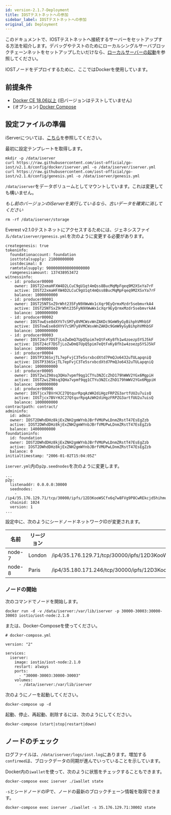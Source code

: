 ```yaml
---
id: version-2.1.7-Deployment
title: IOSTテストネットへの参加
sidebar_label: IOSTテストネットへの参加
original_id: Deployment
---
```


このドキュメントで、IOSTテストネットへ接続するサーバーをセットアップする方法を紹介します。デバッグやテストのためにローカルシングルサーバブロックチェーンネットをセットアップしたいだけなら、[ローカルサーバーの起動](LocalServer.md)を参照してください。

IOSTノードをデプロイするために、ここではDockerを使用しています。

## 前提条件

- [Docker CE 18.06以上](https://docs.docker.com/install) (旧バージョンはテストしていません)
- (オプション) [Docker Compose](https://docs.docker.com/compose/install)

## 設定ファイルの準備

iServerについては、[こちら](/4-running-iost-node/iServer.md)を参照してください。

最初に設定テンプレートを取得します。

```
mkdir -p /data/iserver
curl https://raw.githubusercontent.com/iost-official/go-iost/v2.1.0/config/docker/iserver.yml -o /data/iserver/iserver.yml
curl https://raw.githubusercontent.com/iost-official/go-iost/v2.1.0/config/genesis.yml -o /data/iserver/genesis.yml
```

`/data/iserver`をデータボリュームとしてマウントしています。これは変更しても構いません。 

*もし前のバージョンのiServerを実行しているなら、古いデータを確実に消してください*

```
rm -rf /data/iserver/storage
```

Everest v2.1.0テストネットにアクセスするためには、ジェネシスファイル`/data/iserver/genesis.yml`を次のように変更する必要があります。

```
creategenesis: true
tokeninfo:
  foundationaccount: foundation
  iosttotalsupply: 21000000000
  iostdecimal: 8
  ramtotalsupply: 9000000000000000000
  ramgenesisamount: 137438953472
witnessinfo:
  - id: producer00000
    owner: IOST22xmaHFXW4D2LCuC9gU1qt4mQss8BucMqMpFqeq9M2XSxYa7rF
    active: IOST22xmaHFXW4D2LCuC9gU1qt4mQss8BucMqMpFqeq9M2XSxYa7rF
    balance: 1000000000
  - id: producer00001
    owner: IOST25NTSxZ9rWht235FyN9XWwWx1cXqr9EyQrmxMzdr5sebmvrkA4
    active: IOST25NTSxZ9rWht235FyN9XWwWx1cXqr9EyQrmxMzdr5sebmvrkA4
    balance: 1000000000
  - id: producer00002
    owner: IOSTowEse8dXYV7cSM7y8VMCWsvWnZAKDc9GmW9yGyBihphVMhbSF
    active: IOSTowEse8dXYV7cSM7y8VMCWsvWnZAKDc9GmW9yGyBihphVMhbSF
    balance: 1000000000
  - id: producer00003
    owner: IOST24cF7DSTjLoZwDmQ7UpQ5pim7eQtFxKy8fh1w4zoezp5YSJ5kF
    active: IOST24cF7DSTjLoZwDmQ7UpQ5pim7eQtFxKy8fh1w4zoezp5YSJ5kF
    balance: 1000000000
  - id: producer00004
    owner: IOSTP336SxjTL7epFvjC3Te5srxbcdXtd7PmQJo6432uTULapqniQ
    active: IOSTP336SxjTL7epFvjC3Te5srxbcdXtd7PmQJo6432uTULapqniQ
    balance: 1000000000
  - id: producer00005
    owner: IOST2wiZ98sq3QHa7vpmf9qg1CTYu3NZCcZhD179hWWV2YGx6MgpiH
    active: IOST2wiZ98sq3QHa7vpmf9qg1CTYu3NZCcZhD179hWWV2YGx6MgpiH
    balance: 1000000000
  - id: producer00006
    owner: IOSTjcx7BVrHJC27QtqurRpqAzWH2diHgzFRPZG3artfUU2u7uisQ
    active: IOSTjcx7BVrHJC27QtqurRpqAzWH2diHgzFRPZG3artfUU2u7uisQ
    balance: 1000000000
contractpath: contract/
admininfo:
  id: admin
  owner: IOST2DWhdDHz8kjExZNH2gmWYnbJBrfVMUPwLDnmZRstT47EsEgZzb
  active: IOST2DWhdDHz8kjExZNH2gmWYnbJBrfVMUPwLDnmZRstT47EsEgZzb
  balance: 14000000000
foundationinfo:
  id: foundation
  owner: IOST2DWhdDHz8kjExZNH2gmWYnbJBrfVMUPwLDnmZRstT47EsEgZzb
  active: IOST2DWhdDHz8kjExZNH2gmWYnbJBrfVMUPwLDnmZRstT47EsEgZzb
  balance: 0
initialtimestamp: "2006-01-02T15:04:05Z"
```

`iserver.yml`内の`p2p.seednodes`を次のように変更します。

```
...
p2p:
  listenaddr: 0.0.0.0:30000
  seednodes:
    - /ip4/35.176.129.71/tcp/30000/ipfs/12D3KooWSCfx6q7w8FVg9P8CwREkcjd5hihmujdQKttuXgAGWh6a
  chainid: 1024
  version: 1
...
```

設定中に、次のようにシードノードネットワークIDが変更されます。

| 名前   | リージョン | ネットワークID                                                                          |
| ------ | ------ | --------------------------------------------------------------------------------------- |
| node-7 | London | /ip4/35.176.129.71/tcp/30000/ipfs/12D3KooWSCfx6q7w8FVg9P8CwREkcjd5hihmujdQKttuXgAGWh6a |
| node-8 | Paris  | /ip4/35.180.171.246/tcp/30000/ipfs/12D3KooWMBoNscv9tKUioseQemmrWFmEBPcLatRfWohAdkDQWb9w |

### ノードの開始

次のコマンドでノードを開始します。
```
docker run -d -v /data/iserver:/var/lib/iserver -p 30000-30003:30000-30003 iostio/iost-node:2.1.0
```

または、Docker-Composeを使ってください。

```
# docker-compose.yml

version: "2"

services:
  iserver:
    image: iostio/iost-node:2.1.0
    restart: always
    ports:
      - "30000-30003:30000-30003"
    volumes:
      - /data/iserver:/var/lib/iserver
```

次のようにノーを起動してください。

`docker-compose up -d`

起動、停止、再起動、削除するには、次のようにしてください。

`docker-compose (start|stop|restart|down)`

## ノードのチェック

ログファイルは、`/data/iserver/logs/iost.log`にあります。増加する`confirmed`は、ブロックデータの同期が進んでいっていることを示しています。

Docker内の`iwallet`を使って、次のように状態をチェックすることもできます。

```
docker-compose exec iserver ./iwallet state
```

`-s`とシードノードのIPで、ノードの最新のブロックチェーン情報を取得できます。

```
docker-compose exec iserver ./iwallet -s 35.176.129.71:30002 state
```
